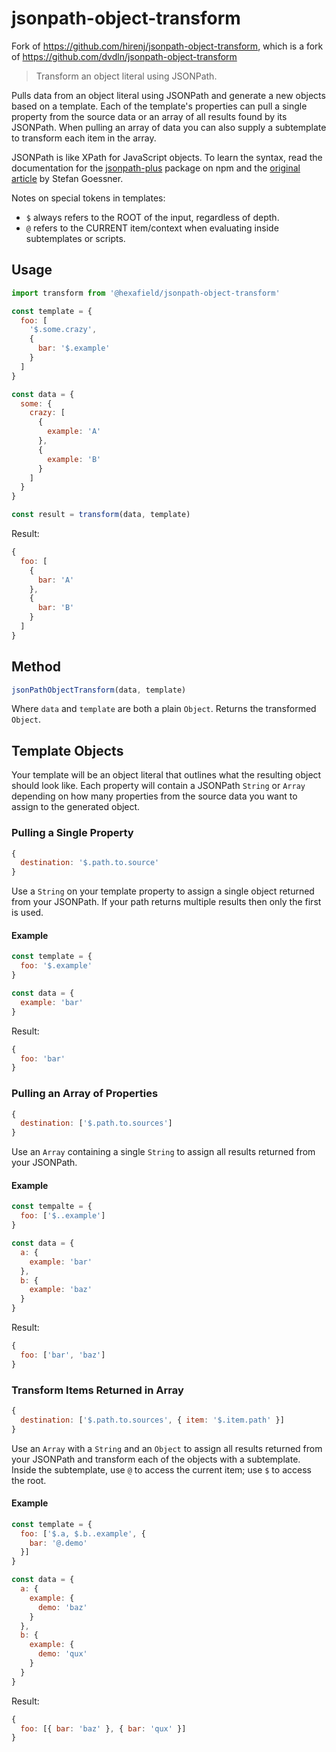 # jsonpath-object-transform

Fork of https://github.com/hirenj/jsonpath-object-transform, which is a fork of https://github.com/dvdln/jsonpath-object-transform

> Transform an object literal using JSONPath.

Pulls data from an object literal using JSONPath and generate a new objects based on a template. Each of the template's properties can pull a single property from the source data or an array of all results found by its JSONPath. When pulling an array of data you can also supply a subtemplate to transform each item in the array.

JSONPath is like XPath for JavaScript objects. To learn the syntax, read the documentation for the [jsonpath-plus](https://www.npmjs.com/package/jsonpath-plus) package on npm and the [original article](http://goessner.net/articles/JsonPath/) by Stefan Goessner.

Notes on special tokens in templates:
- `$` always refers to the ROOT of the input, regardless of depth.
- `@` refers to the CURRENT item/context when evaluating inside subtemplates or scripts.

## Usage

```js
import transform from '@hexafield/jsonpath-object-transform'

const template = {
  foo: [
    '$.some.crazy',
    {
      bar: '$.example'
    }
  ]
}

const data = {
  some: {
    crazy: [
      {
        example: 'A'
      },
      {
        example: 'B'
      }
    ]
  }
}

const result = transform(data, template)
```

Result:

```js
{
  foo: [
    {
      bar: 'A'
    },
    {
      bar: 'B'
    }
  ]
}
```

## Method

```js
jsonPathObjectTransform(data, template)
```

Where `data` and `template` are both a plain `Object`. Returns the transformed `Object`.

## Template Objects

Your template will be an object literal that outlines what the resulting object should look like. Each property will contain a JSONPath `String` or `Array` depending on how many properties from the source data you want to assign to the generated object.

### Pulling a Single Property

```js
{
  destination: '$.path.to.source'
}
```

Use a `String` on your template property to assign a single object returned from your JSONPath. If your path returns multiple results then only the first is used.

#### Example

```js
const template = {
  foo: '$.example'
}

const data = {
  example: 'bar'
}
```

Result:

```js
{
  foo: 'bar'
}
```

### Pulling an Array of Properties

```js
{
  destination: ['$.path.to.sources']
}
```

Use an `Array` containing a single `String` to assign all results returned from your JSONPath.

#### Example

```js
const tempalte = {
  foo: ['$..example']
}

const data = {
  a: {
    example: 'bar'
  },
  b: {
    example: 'baz'
  }
}
```

Result:

```js
{
  foo: ['bar', 'baz']
}
```

### Transform Items Returned in Array

```js
{
  destination: ['$.path.to.sources', { item: '$.item.path' }]
}
```

Use an `Array` with a `String` and an `Object` to assign all results returned from your JSONPath and transform each of the objects with a subtemplate. Inside the subtemplate, use `@` to access the current item; use `$` to access the root.

#### Example

```js
const template = {
  foo: ['$.a, $.b..example', {
    bar: '@.demo'
  }]
}

const data = {
  a: {
    example: {
      demo: 'baz'
    }
  },
  b: {
    example: {
      demo: 'qux'
    }
  }
}
```

Result:

```js
{
  foo: [{ bar: 'baz' }, { bar: 'qux' }]
}
```
